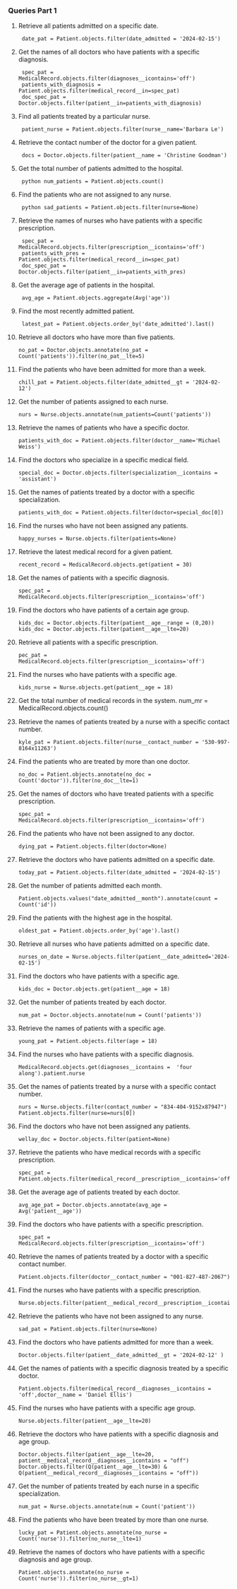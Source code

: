 ### Queries Part 1

1. Retrieve all patients admitted on a specific date.

        date_pat = Patient.objects.filter(date_admitted = '2024-02-15')
2. Get the names of all doctors who have patients with a specific diagnosis.

        spec_pat = MedicalRecord.objects.filter(diagnoses__icontains='off')
        patients_with_diagnosis = Patient.objects.filter(medical_record__in=spec_pat)
        doc_spec_pat = Doctor.objects.filter(patient__in=patients_with_diagnosis)
3. Find all patients treated by a particular nurse.

        patient_nurse = Patient.objects.filter(nurse__name='Barbara Le')
4. Retrieve the contact number of the doctor for a given patient.

        docs = Doctor.objects.filter(patient__name = 'Christine Goodman')
5. Get the total number of patients admitted to the hospital.

        python num_patients = Patient.objects.count()

6. Find the patients who are not assigned to any nurse.

        python sad_patients = Patient.objects.filter(nurse=None)

7. Retrieve the names of nurses who have patients with a specific prescription.

        spec_pat = MedicalRecord.objects.filter(prescription__icontains='off')
        patients_with_pres = Patient.objects.filter(medical_record__in=spec_pat)
        doc_spec_pat = Doctor.objects.filter(patient__in=patients_with_pres)
8. Get the average age of patients in the hospital.
        
        avg_age = Patient.objects.aggregate(Avg('age'))
9. Find the most recently admitted patient.
        
        latest_pat = Patient.objects.order_by('date_admitted').last()
10. Retrieve all doctors who have more than five patients.
        
        no_pat = Doctor.objects.annotate(no_pat = Count('patients')).filter(no_pat__lte=5)
11. Find the patients who have been admitted for more than a week.
        
        chill_pat = Patient.objects.filter(date_admitted__gt = '2024-02-12')
12. Get the number of patients assigned to each nurse.
        
        nurs = Nurse.objects.annotate(num_patients=Count('patients'))
13. Retrieve the names of patients who have a specific doctor.
       
        patients_with_doc = Patient.objects.filter(doctor__name='Michael Weiss')
14. Find the doctors who specialize in a specific medical field.
        
        special_doc = Doctor.objects.filter(specialization__icontains = 'assistant')
15. Get the names of patients treated by a doctor with a specific specialization.
        
        patients_with_doc = Patient.objects.filter(doctor=special_doc[0])
16. Find the nurses who have not been assigned any patients.
        
        happy_nurses = Nurse.objects.filter(patients=None)
17. Retrieve the latest medical record for a given patient.
        
        recent_record = MedicalRecord.objects.get(patient = 30)

18. Get the names of patients with a specific diagnosis.
        
        spec_pat = MedicalRecord.objects.filter(prescription__icontains='off')
19. Find the doctors who have patients of a certain age group.
        
        kids_doc = Doctor.objects.filter(patient__age__range = (0,20))
        kids_doc = Doctor.objects.filter(patient__age__lte=20)
20. Retrieve all patients with a specific prescription.
        
        pec_pat = MedicalRecord.objects.filter(prescription__icontains='off')
21. Find the nurses who have patients with a specific age.
        
        kids_nurse = Nurse.objects.get(patient__age = 18)
22. Get the total number of medical records in the system.
        num_mr = MedicalRecord.objects.count()
23. Retrieve the names of patients treated by a nurse with a specific contact number.
        
        kyle_pat = Patient.objects.filter(nurse__contact_number = '530-997-8164x11263')
24. Find the patients who are treated by more than one doctor.
        
        no_doc = Patient.objects.annotate(no_doc = Count('doctor')).filter(no_doc__lte=1)
25. Get the names of doctors who have treated patients with a specific prescription.
        
        spec_pat = MedicalRecord.objects.filter(prescription__icontains='off')
26. Find the patients who have not been assigned to any doctor.
        
        dying_pat = Patient.objects.filter(doctor=None)
27. Retrieve the doctors who have patients admitted on a specific date.
        
        today_pat = Patient.objects.filter(date_admitted = '2024-02-15')
28. Get the number of patients admitted each month.
        
        Patient.objects.values("date_admitted__month").annotate(count = Count('id'))
29. Find the patients with the highest age in the hospital.
        
        oldest_pat = Patient.objects.order_by('age').last()
30. Retrieve all nurses who have patients admitted on a specific date.
        
        nurses_on_date = Nurse.objects.filter(patient__date_admitted='2024-02-15')
31. Find the doctors who have patients with a specific age.
        
        kids_doc = Doctor.objects.get(patient__age = 18)
32. Get the number of patients treated by each doctor.
        
        num_pat = Doctor.objects.annotate(num = Count('patients'))
33. Retrieve the names of patients with a specific age.
        
        young_pat = Patient.objects.filter(age = 18)
34. Find the nurses who have patients with a specific diagnosis.
        
        MedicalRecord.objects.get(diagnoses__icontains =  'four along').patient.nurse
35. Get the names of patients treated by a nurse with a specific contact number.
        
        nurs = Nurse.objects.filter(contact_number = "834-404-9152x87947")
        Patient.objects.filter(nurse=nurs[0])
36. Find the doctors who have not been assigned any patients.
        
        wellay_doc = Doctor.objects.filter(patient=None)
37. Retrieve the patients who have medical records with a specific prescription.
        
        spec_pat = Patient.objects.filter(medical_record__prescription__icontains='off')
38. Get the average age of patients treated by each doctor.
        
        avg_age_pat = Doctor.objects.annotate(avg_age = Avg('patient__age'))
39. Find the doctors who have patients with a specific prescription.
        
        spec_pat = MedicalRecord.objects.filter(prescription__icontains='off')
50. Retrieve the names of patients treated by a doctor with a specific contact number.
        
        Patient.objects.filter(doctor__contact_number = "001-827-487-2067")
51. Find the nurses who have patients with a specific prescription.
        
        Nurse.objects.filter(patient__medical_record__prescription__icontains='off')
52. Retrieve the patients who have not been assigned to any nurse.
        
        sad_pat = Patient.objects.filter(nurse=None)
53. Find the doctors who have patients admitted for more than a week.
        
        Doctor.objects.filter(patient__date_admitted__gt = '2024-02-12' )
54. Get the names of patients with a specific diagnosis treated by a specific doctor.
        
        Patient.objects.filter(medical_record__diagnoses__icontains = 'off',doctor__name = 'Daniel Ellis')
55. Find the nurses who have patients with a specific age group.
        
        Nurse.objects.filter(patient__age__lte=20)
56. Retrieve the doctors who have patients with a specific diagnosis and age group.
        
        Doctor.objects.filter(patient__age__lte=20, patient__medical_record__diagnoses__icontains = "off")
        Doctor.objects.filter(Q(patient__age__lte=30) & Q(patient__medical_record__diagnoses__icontains = "off"))
57. Get the number of patients treated by each nurse in a specific specialization.
        
        num_pat = Nurse.objects.annotate(num = Count('patient'))
58. Find the patients who have been treated by more than one nurse.
        
        lucky_pat = Patient.objects.annotate(no_nurse = Count('nurse')).filter(no_nurse__lte=1)
59. Retrieve the names of doctors who have patients with a specific diagnosis and age group.
        
        Patient.objects.annotate(no_nurse = Count('nurse')).filter(no_nurse__gt=1)